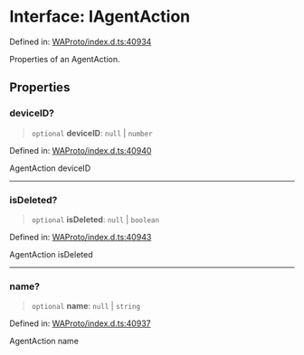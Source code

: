 # Interface: IAgentAction

Defined in: [WAProto/index.d.ts:40934](https://github.com/Fokusdotid/Baileys/blob/f4c7971f59af0b012f8de667e7a21ae12f7bbf19/WAProto/index.d.ts#L40934)

Properties of an AgentAction.

## Properties

### deviceID?

> `optional` **deviceID**: `null` \| `number`

Defined in: [WAProto/index.d.ts:40940](https://github.com/Fokusdotid/Baileys/blob/f4c7971f59af0b012f8de667e7a21ae12f7bbf19/WAProto/index.d.ts#L40940)

AgentAction deviceID

***

### isDeleted?

> `optional` **isDeleted**: `null` \| `boolean`

Defined in: [WAProto/index.d.ts:40943](https://github.com/Fokusdotid/Baileys/blob/f4c7971f59af0b012f8de667e7a21ae12f7bbf19/WAProto/index.d.ts#L40943)

AgentAction isDeleted

***

### name?

> `optional` **name**: `null` \| `string`

Defined in: [WAProto/index.d.ts:40937](https://github.com/Fokusdotid/Baileys/blob/f4c7971f59af0b012f8de667e7a21ae12f7bbf19/WAProto/index.d.ts#L40937)

AgentAction name
